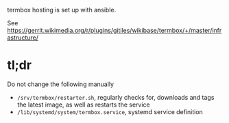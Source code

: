 termbox hosting is set up with ansible.

See https://gerrit.wikimedia.org/r/plugins/gitiles/wikibase/termbox/+/master/infrastructure/

# tl;dr

Do not change the following manually

* `/srv/termbox/restarter.sh`, regularly checks for, downloads and tags the latest image, as well as restarts the service
* `/lib/systemd/system/termbox.service`, systemd service definition
